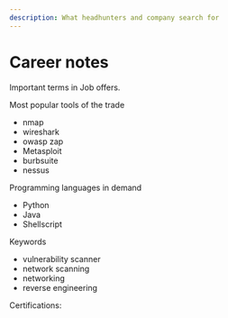 ```yaml
---
description: What headhunters and company search for
---
```


# Career notes

Important terms in Job offers.

Most popular tools of the trade

* nmap
* wireshark
* owasp zap
* Metasploit
* burbsuite
* nessus

Programming languages in demand

* Python
* Java
* Shellscript

Keywords

* vulnerability scanner
* network scanning
* networking
* reverse engineering

Certifications:

